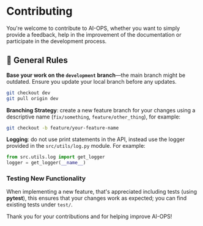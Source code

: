 <!-- ### Table of Contents

---
-->
# Contributing

You're welcome to contribute to AI-OPS, whether you want to simply provide a feedback, help in the improvement of the
documentation or participate in the development process.

## 📌 General Rules

**Base your work on the `development` branch**—the main branch might be outdated. Ensure you update your local branch before any updates.

```bash
git checkout dev
git pull origin dev
```

**Branching Strategy**: create a new feature branch for your changes using a descriptive name (`fix/something`, `feature/other_thing`), for example:

```bash
git checkout -b feature/your-feature-name
```

**Logging**: do not use print statements in the API, instead use the logger provided in the `src/utils/log.py` module. For example:

```python
from src.utils.log import get_logger 
logger = get_logger(__name__)
```

### Testing New Functionality

When implementing a new feature, that's appreciated including tests (using **pytest**), this ensures that your changes work as expected; you can find existing tests under `test/`.

Thank you for your contributions and for helping improve AI-OPS!
